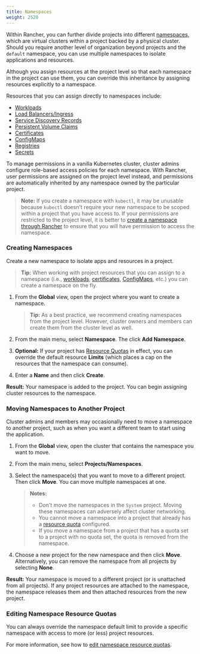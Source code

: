 ```yaml
---
title: Namespaces
weight: 2520
---
```


Within Rancher, you can further divide projects into different [namespaces](https://kubernetes.io/docs/concepts/overview/working-with-objects/namespaces/), which are virtual clusters within a project backed by a physical cluster. Should you require another level of organization beyond projects and the `default` namespace, you can use multiple namespaces to isolate applications and resources.

Although you assign resources at the project level so that each namespace in the project can use them, you can override this inheritance by assigning resources explicitly to a namespace.

Resources that you can assign directly to namespaces include:

- [Workloads]({{<baseurl>}}/rancher/v2.x/en/k8s-in-rancher/workloads/)
- [Load Balancers/Ingress]({{<baseurl>}}/rancher/v2.x/en/k8s-in-rancher/load-balancers-and-ingress/)
- [Service Discovery Records]({{<baseurl>}}/rancher/v2.x/en/k8s-in-rancher/service-discovery/)
- [Persistent Volume Claims]({{<baseurl>}}/rancher/v2.x/en/k8s-in-rancher/volumes-and-storage/persistent-volume-claims/)
- [Certificates]({{<baseurl>}}/rancher/v2.x/en/k8s-in-rancher/certificates/)
- [ConfigMaps]({{<baseurl>}}/rancher/v2.x/en/k8s-in-rancher/configmaps/)
- [Registries]({{<baseurl>}}/rancher/v2.x/en/k8s-in-rancher/registries/)
- [Secrets]({{<baseurl>}}/rancher/v2.x/en/k8s-in-rancher/secrets/)

To manage permissions in a vanilla Kubernetes cluster, cluster admins configure role-based access policies for each namespace. With Rancher, user permissions are assigned on the project level instead, and permissions are automatically inherited by any namespace owned by the particular project.

> **Note:** If you create a namespace with `kubectl`, it may be unusable because `kubectl` doesn't require your new namespace to be scoped within a project that you have access to. If your permissions are restricted to the project level, it is better to [create a namespace through Rancher]({{<baseurl>}}/rancher/v2.x/en/project-admin/namespaces) to ensure that you will have permission to access the namespace.


### Creating Namespaces

Create a new namespace to isolate apps and resources in a project.

>**Tip:** When working with project resources that you can assign to a namespace (i.e., [workloads]({{<baseurl>}}/rancher/v2.x/en/k8s-in-rancher/workloads/deploy-workloads/), [certificates]({{<baseurl>}}/rancher/v2.x/en/k8s-in-rancher/certificates/), [ConfigMaps]({{<baseurl>}}/rancher/v2.x/en/k8s-in-rancher/configmaps), etc.) you can create a namespace on the fly.

1. From the **Global** view, open the project where you want to create a namespace.

    >**Tip:** As a best practice, we recommend creating namespaces from the project level. However, cluster owners and members can create them from the cluster level as well.

1. From the main menu, select **Namespace**. The click **Add Namespace**.

1. **Optional:** If your project has [Resource Quotas]({{<baseurl>}}/rancher/v2.x/en/k8s-in-rancher/projects-and-namespaces/resource-quotas) in effect, you can override the default resource **Limits** (which places a cap on the resources that the namespace can consume).  

1. Enter a **Name** and then click **Create**.

**Result:** Your namespace is added to the project. You can begin assigning cluster resources to the namespace.

### Moving Namespaces to Another Project

Cluster admins and members may occasionally need to move a namespace to another project, such as when you want a different team to start using the application.

1. From the **Global** view, open the cluster that contains the namespace you want to move.

1. From the main menu, select **Projects/Namespaces**.

1. Select the namespace(s) that you want to move to a different project. Then click **Move**. You can move multiple namespaces at one.

    >**Notes:**
    >
    >- Don't move the namespaces in the `System` project. Moving these namespaces can adversely affect cluster networking.
    >- You cannot move a namespace into a project that already has a [resource quota]({{<baseurl>}}/rancher/v2.x/en/k8s-in-rancher/projects-and-namespaces/resource-quotas/) configured.
    >- If you move a namespace from a project that has a quota set to a project with no quota set, the quota is removed from the namespace.

1. Choose a new project for the new namespace and then click **Move**. Alternatively, you can remove the namespace from all projects by selecting **None**.

**Result:** Your namespace is moved to a different project (or is unattached from all projects). If any project resources are attached to the namespace, the namespace releases them and then attached resources from the new project.

### Editing Namespace Resource Quotas

You can always override the namespace default limit to provide a specific namespace with access to more (or less) project resources.

For more information, see how to [edit namespace resource quotas]({{<baseurl>}}/rancher/v2.x/en/project-admin//resource-quotas/override-namespace-default/).